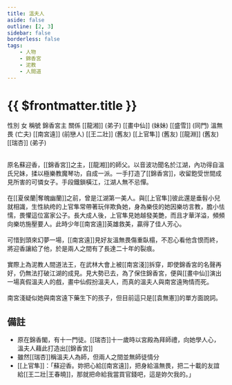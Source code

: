 ```yaml
---
title: 溫夫人
aside: false
outline: [2, 3]
sidebar: false
borderless: false
tags:
    - 人物
    - 錦香宮
    - 泥教
    - 人間道
---
```


# {{ $frontmatter.title }}

<ChTabs position="bottom">
	<ChTab title="溫夫人">
		<Ch src='/images/characters/special402/normal.png' position='right'/>
		<ChName nameZh='溫夫人' nameEn='Lady Wen' position='right' />
		<ChTable>
			<ChTr>
				<ChTd isTitle=true>
					性別
				</ChTd>
				<ChTd>
					女
				</ChTd>
			</ChTr>
			<ChTr>
				<ChTd isTitle=true>
					稱號
				</ChTd>
				<ChTd>
					錦香宮主
				</ChTd>
			</ChTr>
			<ChTr>
				<ChTd isTitle=true position='center'>
					關係
				</ChTd>
			</ChTr>
			<ChTr>
				<ChTd position='center'>
					[[龍湘]] (弟子)
				</ChTd>
			</ChTr>
			<ChTr>
				<ChTd position='center'>
					[[畫中仙]] (妹妹)
				</ChTd>
			</ChTr>
			<ChTr>
				<ChTd position='center'>
					[[盛雪]] (同門)
				</ChTd>
			</ChTr>
			<ChTr>
				<ChTd position='center'>
					溫無畏 (亡夫)
				</ChTd>
			</ChTr>
			<ChTr>
				<ChTd position='center'>
					[[南宮遠]] (前戀人)
				</ChTd>
			</ChTr>
			<ChTr>
				<ChTd position='center'>
					[[王二壯]] (舊友)
				</ChTd>
			</ChTr>
			<ChTr>
				<ChTd position='center'>
					[[上官隼]] (舊友)
				</ChTd>
			</ChTr>
			<ChTr>
				<ChTd position='center'>
					[[龍淵]] (舊友)
				</ChTd>
			</ChTr>
			<ChTr>
				<ChTd position='center'>
					[[瑞杏]] (弟子)
				</ChTd>
			</ChTr>
		</ChTable>
	</ChTab>
	<ChTab title="蘇迎香">
		<Ch src='/images/characters/special402/normal2.png' position='right'/>
		<ChName nameZh='蘇迎香' nameEn='Su Ying Xiang' position='right' />
	</ChTab>
</ChTabs>
<br><br>

原名蘇迎香，[[錦香宮]]之主，[[龍湘]]的師父。以音波功聞名於江湖，內功得自溫氏兄妹，揉以極樂教魔琴功，自成一派。一手打造了[[錦香宮]]，收留飽受世間成見所害的可憐女子。手段鐵鎖橫江，江湖人無不忌憚。
<br><br>
在[[夏侯蘭|奪魄幽蘭]]之前，曾是江湖第一美人。與[[上官隼]]彼此還是垂髫小兒就相識，生性紈绔的上官隼常帶著玩伴欺負她，身為樂伎的她因樂坊言教，膽小怯懦，畏懼這位富家公子。長大成人後，上官隼見她越發美艷，而且才華洋溢，頻頻向樂坊施壓要人。此時少年[[南宮遠]]英雄救美，贏得了佳人芳心。
<br><br>
可惜到頭來幻夢一場，[[南宮遠]]見好友溫無畏傷重臥榻，不忍心看他含恨而終，將迎香讓給了他，於是兩人之間有了長達二十年的裂痕。
<br><br>
實際上為泥教人間道法王，在武林大會上被[[南宮淺]]拆穿，即使錦香宮的名聲再好，仍無法打破江湖的成見。見大勢已去，為了保住錦香宮，便與[[畫中仙]]演出一場真假溫夫人的戲，畫中仙假扮溫夫人，而真的溫夫人與南宮遠殉情而死。
<br><br>
南宮淺疑似她與南宮遠下藥生下的孩子，但目前這只是[[袁無憲]]的單方面說詞。

## 備註

- 原在錦香閣，有十一門徒。[[瑞杏]]十一歲時以宮殿為拜師禮，向她學人心，溫夫人藉此打造出[[錦香宮]]
- 雖然[[瑞杏]]稱溫夫人為師，但兩人之間並無師徒情分
- [[上官隼]]：「蘇迎香。妳把心給[[南宮遠]]，把身給溫無畏，把二十載的友誼給[[王二壯|王春曉]]，那就把命給我當買官錢吧，這是妳欠我的。」

